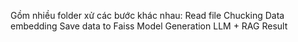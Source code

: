 Gồm nhiều folder xử các bước khác nhau:
Read file 
Chucking
Data embedding
Save data to Faiss
Model Generation
LLM + RAG 
Result
